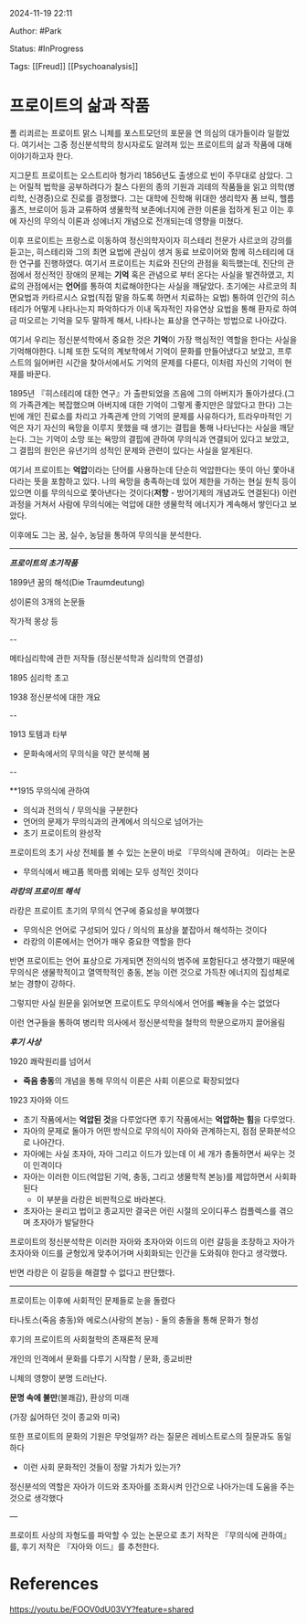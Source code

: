 2024-11-19 22:11

Author: #Park 

Status: #InProgress  

Tags: [[Freud]] [[Psychoanalysis]]



# 프로이트의 삶과 작품

폴 리쾨르는 프로이트 맑스 니체를  포스트모던의 포문을 연 의심의 대가들이라 일컬었다.
여기서는 그중 정신분석학의 창시자로도 알려져 있는 프로이트의 삶과 작품에 대해 이야기하고자 한다.

지그문트 프로이트는 오스트리아 헝가리 1856년도 출생으로 빈이 주무대로 삼았다. 그는 어릴적 법학을 공부하려다가 찰스 다윈의 종의 기원과 괴테의 작품들을 읽고 의학(병리학, 신경증)으로 진로를 결정했다. 그는 대학에 진학해 위대한 생리학자 폼 브릭, 헬름홀츠, 브로이어 등과 교류하여 생물학적 보존에너지에 관한 이론을 접하게 된고 이는 후에 자신의 무의식 이론과 성에너지 개념으로 전개되는데 영향을 미쳤다.

이후 프로이트는 프랑스로 이동하여 정신의학자이자 히스테리 전문가 샤르코의 강의를 듣고는, 히스테리와 그의 최면 요법에 관심이 생겨 동료 브로이어와 함께 히스테리에 대한 연구를 진행하였다. 여기서 프로이트는 치료와 진단의 관점을 획득했는데, 진단의 관점에서 정신적인 장애의 문제는 **기억** 혹은 관념으로 부터 온다는 사실을 발견하였고, 치료의 관점에서는 **언어**를 통하여 치료해야한다는 사실을 깨달았다. 초기에는 샤르코의 최면요법과 카타르시스 요법(직접 말을 하도록 하면서 치료하는 요법) 통하여 인간의 히스테리가 어떻게 나타나는지 파악하다가 이내 독자적인 자유연상 요법을 통해 환자로 하여금 떠오르는 기억을 모두 말하게 해서, 나타나는 표상을 연구하는 방법으로 나아갔다.

여기서 우리는 정신분석학에서 중요한 것은 **기억**이 가장 핵심적인 역할을 한다는 사실을 기억해야한다.
니체 또한 도덕의 계보학에서 기억이 문화를 만들어냈다고 보았고, 프루스트의 잃어버린 시간을 찾아서에서도 기억의 문제를 다룬다, 이처럼 자신의 기억이 현재를 바꾼다.

 1895년 『히스테리에 대한 연구』가 출판되었을 즈음에 그의 아버지가 돌아가셨다.(그의 가족관계는 복잡했으며 아버지에 대한 기억이 그렇게 좋지만은 않았다고 한다) 그는 빈에 개인 진료소를 차리고 가족관계 안의 기억의 문제를 사유하다가, 트라우마적인 기억은 자기 자신의 욕망을 이루지 못했을 때 생기는 결핍을 통해 나타난다는 사실을 깨닫는다. 그는 기억이 소망 또는 욕망의 결핍에 관하여 무의식과 연결되어 있다고 보았고, 그 결핍의 원인은 유년기의 성적인 문제와 관련이 있다는 사실을 알게된다.

여기서 프로이트는 **억압**이라는 단어를 사용하는데 단순히 억압한다는 뜻이 아닌 쫓아내다라는 뜻을 포함하고 있다. 나의 욕망을 충족하는데 있어 제한을 가하는 현실 원칙 등이 있으면 이를 무의식으로 쫓아낸다는 것이다(**저항** - 방어기제의 개념과도 연결된다) 이런 과정을 거쳐서 사람에 무의식에는 억압에 대한 생물학적 에너지가 계속해서 쌓인다고 보았다. 

이후에도 그는 꿈, 실수, 농담을 통하여 무의식을 분석한다.

---

***프로이트의 초기작품*** 

1899년 꿈의 해석(Die Traumdeutung)

성이론의 3개의 논문들 

작가적 몽상 등

--

메타심리학에 관한 저작들 (정신분석학과 심리학의 연결성)

1895 심리학 초고

1938 정신분석에 대한 개요

--

1913 토템과 타부 
- 문화속에서의 무의식을 약간 분석해 봄

--

**1915 무의식에 관하여

- 의식과 전의식 / 무의식을 구분한다
- 언어의 문제가 무의식과의 관계에서 의식으로 넘어가는 
- 초기 프로이트의 완성작


프로이트의 초기 사상 전체를 볼 수 있는 논문이 바로 『무의식에 관하여』 이라는 논문
- 무의식에서 배고픔 목마름 외에는 모두 성적인 것이다

  
***라캉의 프로이트 해석***

라캉은 프로이트 초기의 무의식 연구에 중요성을 부여했다

- 무의식은 언어로 구성되어 있다 / 의식의 표상을 붙잡아서 해석하는 것이다
- 라캉의 이론에서는 언어가 매우 중요한 역할을 한다

반면 프로이트는 언어 표상으로 가게되면 전의식의 범주에 포함된다고 생각했기 때문에 무의식은 생물학적이고 열역학적인 충동, 본능 이런 것으로 가득찬 에너지의 집성체로 보는 경향이 강하다. 

그렇지만 사실 원문을 읽어보면 프로이트도 무의식에서 언어를 빼놓을 수는 없었다

이런 연구들을 통하여 병리학 의사에서 정신분석학을 철학의 학문으로까지 끌어올림

  

***후기 사상***

1920 쾌락원리를 넘어서
- **죽음 충동**의 개념을 통해 무의식 이론은 사회 이론으로 확장되었다

1923 자아와 이드
- 초기 작품에서는 **억압된 것**을 다루었다면 후기 작품에서는 **억압하는 힘**을 다루었다.
- 자아의 문제로 돌아가 어떤 방식으로 무의식이 자아와 관계하는지, 점점 문화분석으로 나아간다.
- 자아에는 사실 초자아, 자아 그리고 이드가 있는데 이 세 개가 충돌하면서 싸우는 것이 인격이다
- 자아는 이러한 이드(억압된 기억, 충동, 그리고 생물학적 본능)를 제압하면서 사회화된다 
	- 이 부분을 라캉은 비판적으로 바라본다.
- 초자아는 윤리고 법이고 종교지만 결국은 어린 시절의 오이디푸스 컴플렉스를 겪으며 초자아가 발달한다

프로이트의 정신분석학은 이러한 자아와 초자아와 이드의 이런 갈등을 조장하고 자아가 초자아와 이드를 균형있게 맞추어가며 사회화되는 인간을 도와줘야 한다고 생각했다.

반면 라캉은 이 갈등을 해결할 수 없다고 판단했다.

---

프로이트는 이후에 사회적인 문제들로 눈을 돌렸다

타나토스(죽음 충동)와 에로스(사랑의 본능) - 둘의 충돌을 통해 문화가 형성

후기의 프로이트의 사회철학의 존재론적 문제

개인의 인격에서 문화를 다루기 시작함 / 문화, 종교비판

니체의 영향이 분명 드러난다.

**문명 속에 불만**(불쾌감), 환상의 미래

(가장 싫어하던 것이 종교와 미국) 

또한 프로이트의 문화의 기원은 무엇일까? 라는 질문은 레비스트로스의 질문과도 동일하다
- 이런 사회 문화적인 것들이 정말 가치가 있는가?

정신분석의 역할은 자아가 이드와 초자아를 조화시켜 인간으로 나아가는데 도움을 주는 것으로 생각했다

—

프로이트 사상의 자형도를 파악할 수 있는 논문으로 초기 저작은 『무의식에 관하여』를, 후기 저작은 『자아와 이드』를 추천한다.


# References

https://youtu.be/FOOV0dU03VY?feature=shared